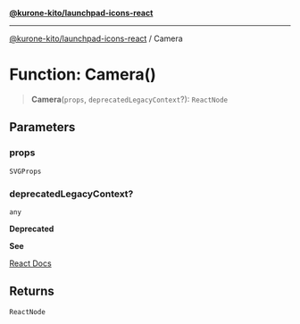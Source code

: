 [**@kurone-kito/launchpad-icons-react**](../README.md)

***

[@kurone-kito/launchpad-icons-react](../globals.md) / Camera

# Function: Camera()

> **Camera**(`props`, `deprecatedLegacyContext`?): `ReactNode`

## Parameters

### props

`SVGProps`

### deprecatedLegacyContext?

`any`

**Deprecated**

**See**

[React Docs](https://legacy.reactjs.org/docs/legacy-context.html#referencing-context-in-lifecycle-methods)

## Returns

`ReactNode`
